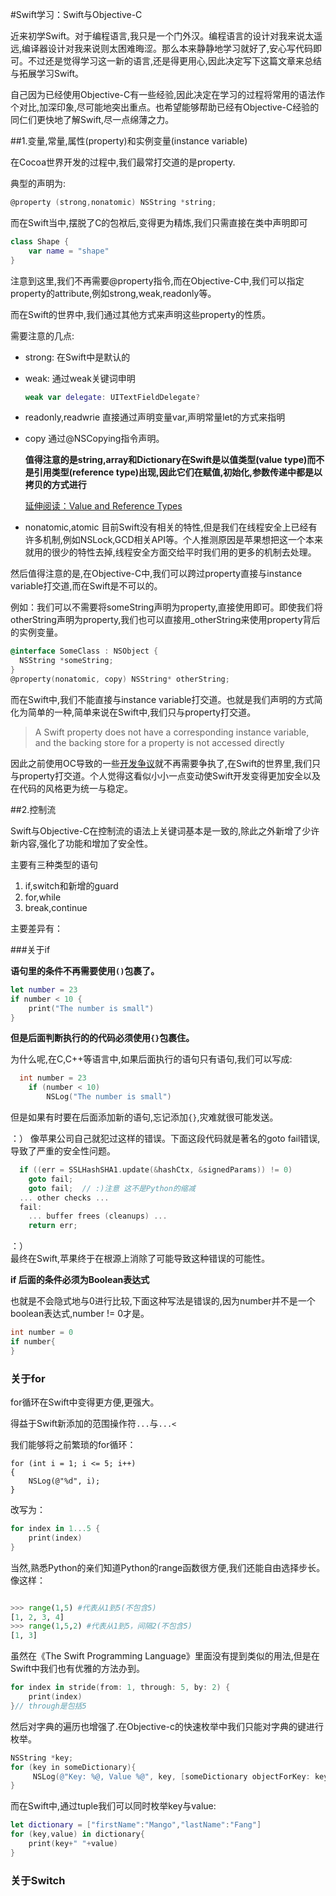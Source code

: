 #Swift学习：Swift与Objective-C


近来初学Swift。对于编程语言,我只是一个门外汉。编程语言的设计对我来说太遥远,编译器设计对我来说则太困难晦涩。那么本来静静地学习就好了,安心写代码即可。不过还是觉得学习这一新的语言,还是得更用心,因此决定写下这篇文章来总结与拓展学习Swift。

自己因为已经使用Objective-C有一些经验,因此决定在学习的过程将常用的语法作个对比,加深印象,尽可能地突出重点。也希望能够帮助已经有Objective-C经验的同仁们更快地了解Swift,尽一点绵薄之力。


##1.变量,常量,属性(property)和实例变量(instance variable)

在Cocoa世界开发的过程中,我们最常打交道的是property.

典型的声明为:

~~~objective-c
@property (strong,nonatomic) NSString *string;
~~~

而在Swift当中,摆脱了C的包袱后,变得更为精炼,我们只需直接在类中声明即可

~~~swift
class Shape {
    var name = "shape"
}
~~~

注意到这里,我们不再需要@property指令,而在Objective-C中,我们可以指定property的attribute,例如strong,weak,readonly等。

而在Swift的世界中,我们通过其他方式来声明这些property的性质。

需要注意的几点:

- strong: 在Swift中是默认的
- weak: 通过weak关键词申明     

	~~~swift
	weak var delegate: UITextFieldDelegate? 
	~~~
	
- readonly,readwrie  直接通过声明变量var,声明常量let的方式来指明
- copy 通过@NSCopying指令声明。 

	**值得注意的是string,array和Dictionary在Swift是以值类型(value type)而不是引用类型(reference type)出现,因此它们在赋值,初始化,参数传递中都是以拷贝的方式进行** 
	
	[延伸阅读：Value and Reference Types](https://developer.apple.com/swift/blog/?id=10)
	
- nonatomic,atomic 目前Swift没有相关的特性,但是我们在线程安全上已经有许多机制,例如NSLock,GCD相关API等。个人推测原因是苹果想把这一个本来就用的很少的特性去掉,线程安全方面交给平时我们用的更多的机制去处理。


然后值得注意的是,在Objective-C中,我们可以跨过property直接与instance variable打交道,而在Swift是不可以的。

例如：我们可以不需要将someString声明为property,直接使用即可。即使我们将otherString声明为property,我们也可以直接用_otherString来使用property背后的实例变量。

~~~objective-c
@interface SomeClass : NSObject {
  NSString *someString;
}
@property(nonatomic, copy) NSString* otherString;
~~~

而在Swift中,我们不能直接与instance variable打交道。也就是我们声明的方式简化为简单的一种,简单来说在Swift中,我们只与property打交道。

> A Swift property does not have a corresponding instance variable, and the backing store for a property is not accessed directly

因此之前使用OC导致的一些[开发争议](http://blog.devtang.com/blog/2015/03/15/ios-dev-controversy-1/)就不再需要争执了,在Swift的世界里,我们只与property打交道。个人觉得这看似小小一点变动使Swift开发变得更加安全以及在代码的风格更为统一与稳定。


##2.控制流

Swift与Objective-C在控制流的语法上关键词基本是一致的,除此之外新增了少许新内容,强化了功能和增加了安全性。

主要有三种类型的语句

1. if,switch和新增的guard
2. for,while
3. break,continue

主要差异有：

###关于if

**语句里的条件不再需要使用`()`包裹了。**

~~~swift
let number = 23
if number < 10 {
    print("The number is small")
} 
~~~

**但是后面判断执行的的代码必须使用`{}`包裹住。**
 
为什么呢,在C,C++等语言中,如果后面执行的语句只有语句,我们可以写成:
 
~~~objective-c
  int number = 23
	if (number < 10)
	 	NSLog("The number is small")
~~~

但是如果有时要在后面添加新的语句,忘记添加`{}`,灾难就很可能发送。

：） 像苹果公司自己就犯过这样的错误。下面这段代码就是著名的goto fail错误,导致了严重的安全性问题。

~~~C
  if ((err = SSLHashSHA1.update(&hashCtx, &signedParams)) != 0)
    goto fail;
    goto fail;  // :)注意 这不是Python的缩减
  ... other checks ...
  fail:
    ... buffer frees (cleanups) ...
    return err;
~~~

：）    
最终在Swift,苹果终于在根源上消除了可能导致这种错误的可能性。

**if 后面的条件必须为Boolean表达式**

也就是不会隐式地与0进行比较,下面这种写法是错误的,因为number并不是一个boolean表达式,number != 0才是。

~~~objective-c
int number = 0
if number{
} 
~~~

### 关于for

for循环在Swift中变得更方便,更强大。

得益于Swift新添加的范围操作符`...`与`...<`

我们能够将之前繁琐的for循环：

~~~
for (int i = 1; i <= 5; i++)
{
    NSLog(@"%d", i);
}
~~~

改写为：

~~~swift
for index in 1...5 {
    print(index)
}
~~~

当然,熟悉Python的亲们知道Python的range函数很方便,我们还能自由选择步长。
像这样：

~~~python

>>> range(1,5) #代表从1到5(不包含5)
[1, 2, 3, 4]
>>> range(1,5,2) #代表从1到5，间隔2(不包含5)
[1, 3]
~~~

虽然在《The Swift Programming Language》里面没有提到类似的用法,但是在Swift中我们也有优雅的方法办到。

~~~swift
for index in stride(from: 1, through: 5, by: 2) {
    print(index)
}// through是包括5
~~~

然后对字典的遍历也增强了.在Objective-c的快速枚举中我们只能对字典的键进行枚举。

~~~objective-c
NSString *key;
for (key in someDictionary){
     NSLog(@"Key: %@, Value %@", key, [someDictionary objectForKey: key]);
}
~~~

而在Swift中,通过tuple我们可以同时枚举key与value:

~~~swift
let dictionary = ["firstName":"Mango","lastName":"Fang"]
for (key,value) in dictionary{
    print(key+" "+value)
}
~~~

### 关于Switch